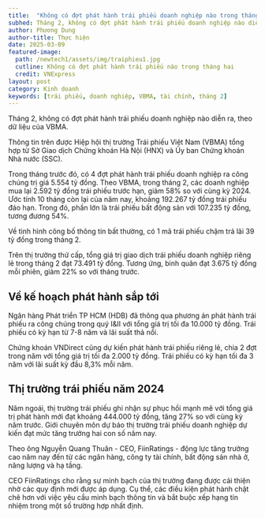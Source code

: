 ```yaml
---
title:  "Không có đợt phát hành trái phiếu doanh nghiệp nào trong tháng 2."
subhed: Tháng 2, không có đợt phát hành trái phiếu doanh nghiệp nào diễn ra, theo dữ liệu của VBMA. 
author: Phương Dung
author-title: Thực hiện
date: 2025-03-09
featured-image: 
  path: /newtech1/assets/img/traiphieu1.jpg
  cutline: Không có đợt phát hành trái phiếu nào trong tháng hai
  credit: VNExpress
layout: post
category: Kinh doanh
keywords: [trái phiếu, doanh nghiệp, VBMA, tài chính, tháng 2]
---
```


Tháng 2, không có đợt phát hành trái phiếu doanh nghiệp nào diễn ra, theo dữ liệu của VBMA.

Thông tin trên được Hiệp hội thị trường Trái phiếu Việt Nam (VBMA) tổng hợp từ Sở Giao dịch Chứng khoán Hà Nội (HNX) và Ủy ban Chứng khoán Nhà nước (SSC).

Trong tháng trước đó, có 4 đợt phát hành trái phiếu doanh nghiệp ra công chúng trị giá 5.554 tỷ đồng. Theo VBMA, trong tháng 2, các doanh nghiệp mua lại 2.592 tỷ đồng trái phiếu trước hạn, giảm 58% so với cùng kỳ 2024. Ước tính 10 tháng còn lại của năm nay, khoảng 192.267 tỷ đồng trái phiếu đáo hạn. Trong đó, phần lớn là trái phiếu bất động sản với 107.235 tỷ đồng, tương đương 54%.

Về tình hình công bố thông tin bất thường, có 1 mã trái phiếu chậm trả lãi 39 tỷ đồng trong tháng 2.

Trên thị trường thứ cấp, tổng giá trị giao dịch trái phiếu doanh nghiệp riêng lẻ trong tháng 2 đạt 73.491 tỷ đồng. Tương ứng, bình quân đạt 3.675 tỷ đồng mỗi phiên, giảm 22% so với tháng trước.

## Về kế hoạch phát hành sắp tới

Ngân hàng Phát triển TP HCM (HDB) đã thông qua phương án phát hành trái phiếu ra công chúng trong quý I&II với tổng giá trị tối đa 10.000 tỷ đồng. Trái phiếu có kỳ hạn từ 7-8 năm và lãi suất thả nổi.

Chứng khoán VNDirect cũng dự kiến phát hành trái phiếu riêng lẻ, chia 2 đợt trong năm với tổng giá trị tối đa 2.000 tỷ đồng. Trái phiếu có kỳ hạn tối đa 3 năm với lãi suất kỳ đầu 8,3% mỗi năm.

## Thị trường trái phiếu năm 2024

Năm ngoái, thị trường trái phiếu ghi nhận sự phục hồi mạnh mẽ với tổng giá trị phát hành mới đạt khoảng 444.000 tỷ đồng, tăng 27% so với cùng kỳ năm trước. Giới chuyên môn dự báo thị trường trái phiếu doanh nghiệp dự kiến đạt mức tăng trưởng hai con số năm nay.

Theo ông Nguyễn Quang Thuân - CEO, FiinRatings - động lực tăng trưởng cao năm nay đến từ các ngân hàng, công ty tài chính, bất động sản nhà ở, năng lượng và hạ tầng.

CEO FiinRatings cho rằng sự minh bạch của thị trường đang được cải thiện nhờ các quy định mới được áp dụng. Cụ thể, các điều kiện phát hành chặt chẽ hơn với việc yêu cầu minh bạch thông tin và bắt buộc xếp hạng tín nhiệm trong một số trường hợp nhất định.

